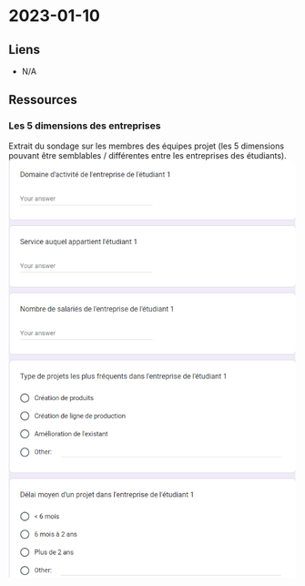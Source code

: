 # 2023-01-10

## Liens
- N/A

## Ressources

### Les 5 dimensions des entreprises
Extrait du sondage sur les membres des équipes projet (les 5 dimensions pouvant être semblables / différentes entre les entreprises des étudiants).
![](assets/questionnaire_contextes_etudiants.png)
